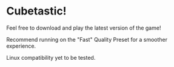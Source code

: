 # Cubetastic!

Feel free to download and play the latest version of the game!

Recommend running on the "Fast" Quality Preset for a smoother experience.

Linux compatibility yet to be tested.
